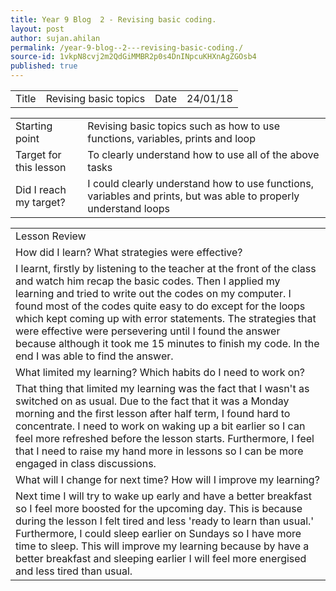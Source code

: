 ```yaml
---
title: Year 9 Blog  2 - Revising basic coding.
layout: post
author: sujan.ahilan
permalink: /year-9-blog--2---revising-basic-coding./
source-id: 1vkpN8cvj2m2QdGiMMBR2p0s4DnINpcuKHXnAgZGOsb4
published: true
---
```

<table>
  <tr>
    <td>Title</td>
    <td>Revising basic topics</td>
    <td>Date</td>
    <td>24/01/18</td>
  </tr>
</table>


<table>
  <tr>
    <td>Starting point</td>
    <td>Revising basic topics such as how to use functions, variables, prints and loop</td>
  </tr>
  <tr>
    <td>Target for this lesson</td>
    <td>To clearly understand how to use all of the above tasks</td>
  </tr>
  <tr>
    <td>Did I reach my target?</td>
    <td>I could clearly understand how to use functions, variables and prints, but was able to properly understand loops</td>
  </tr>
</table>


<table>
  <tr>
    <td>Lesson Review</td>
  </tr>
  <tr>
    <td>How did I learn? What strategies were effective? </td>
  </tr>
  <tr>
    <td>I learnt, firstly by listening to the teacher at the front of the class and watch him recap the basic codes. Then I applied my learning and tried to write out the codes on my computer. I found most of the codes quite easy to do except for the loops which kept coming up with error statements. The strategies that were effective were persevering until I found the answer because although it took me 15 minutes to finish my code. In the end I was able to find the answer.</td>
  </tr>
  <tr>
    <td>What limited my learning? Which habits do I need to work on? </td>
  </tr>
  <tr>
    <td>That thing that limited my learning was the fact that I wasn't as switched on as usual. Due to the fact that it was a Monday morning and the first lesson after half term, I found hard to concentrate. I need to work on waking up a bit earlier so I can feel more refreshed before the lesson starts. Furthermore, I feel that I need to raise my hand more in lessons so I can be more engaged in class discussions.</td>
  </tr>
  <tr>
    <td>What will I change for next time? How will I improve my learning?</td>
  </tr>
  <tr>
    <td>Next time I will try to wake up early and have a better breakfast so I feel more boosted for the upcoming day. This is because during the lesson I felt tired and less 'ready to learn than usual.' Furthermore, I could sleep earlier on Sundays so I have more time to sleep. This will improve my learning because by have a better breakfast and sleeping earlier I will feel more energised and less tired than usual.</td>
  </tr>
</table>


